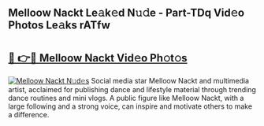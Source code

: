 ## Melloow Nackt Le𝚊k𝚎d N𝚞𝚍e - Part-TDq Vid𝚎o Photos Le𝚊ks rATfw

# <h2><a href="http://fb35baq.evod.top/?m=Melloow+Nackt">🔗 👉🔴 Melloow Nackt Vid𝚎o Ph𝚘t𝚘s</a></h2>

[![Melloow Nackt N𝚞d𝚎s](https://i.imgur.com/8V9OHl7.gif)](http://fb35baq.evod.top/?m=Melloow+Nackt)
Social media star Melloow Nackt and multimedia artist, acclaimed for publishing dance and lifestyle material through trending dance routines and mini vlogs. A public figure like Melloow Nackt, with a large following and a strong voice, can inspire and motivate others to make a difference. 
